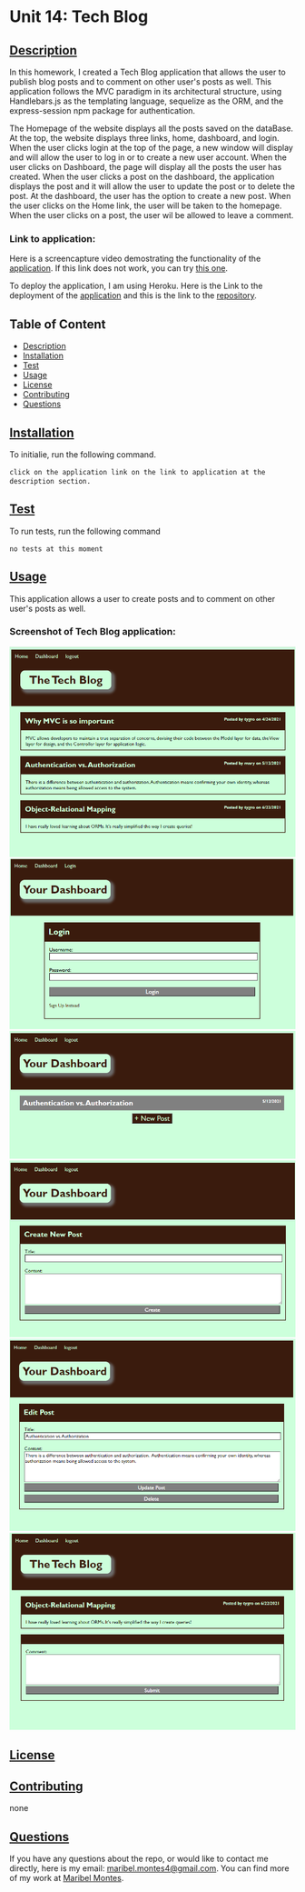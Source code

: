 
 

# Unit 14: Tech Blog

## [Description](#description)

In this homework, I created a Tech Blog application that allows the user to publish blog posts and to comment on other user's posts as well. This application follows the MVC paradigm in its architectural structure, using Handlebars.js as the templating language, sequelize as the ORM, and the express-session npm package for authentication. 

The Homepage of the website displays all the posts saved on the dataBase. At the top, the website displays three links, home, dashboard, and login. When the user clicks login at the top of the page, a new window will display and will allow the user to log in or to create a new user account. When the user clicks on Dashboard, the page will display all the posts the user has created. When the user clicks a post on the dashboard, the application displays the post and it will allow the user to update the post or to delete the post. At the dashboard, the user has the option to create a new post. When the user clicks on the Home link, the user will be taken to the homepage. When the user clicks on a post, the user wil be allowed to leave a comment.  

### Link to application:
Here is a screencapture video demostrating the functionality of the [application](https://watch.screencastify.com/v/2tSgSURA3KFGoKEbN40Z). If this link does not work, you can try [this one](https://drive.google.com/file/d/1uLZd1KqC8DDoiwGroYF1s51Z6KlsV6V1/view).

To deploy the application, I am using Heroku. Here is the Link to the deployment of the [application](https://tech-blog-mm-14.herokuapp.com/) and this is the link to the [repository](https://github.com/MaryMD98/Tech-Blog.git).

## Table of Content

* [Description](#description)
* [Installation](#installation)
* [Test](#test)
* [Usage](#usage)
* [License](#license)
* [Contributing](#contributing)
* [Questions](#questions)

## [Installation](#installation)
To initialie, run the following command.

    click on the application link on the link to application at the description section. 

## [Test](#test)
To run tests, run the following command

    no tests at this moment

## [Usage](#usage)

This application allows a user to create posts and to comment on other user's posts as well.

### Screenshot of Tech Blog application:
![image of homepage](./public/images/Screenshot1.png)
![image of login](./public/images/Screenshot2.png)
![image of dashboard ](./public/images/Screenshot3.png)
![image of create post](./public/images/Screenshot5.png)
![image of edit post](./public/images/Screenshot4.png)
![image of comment](./public/images/Screenshot6.png)

## [License](#license)

## [Contributing](#contributing)

none

## [Questions](#questions)

If you have any questions about the repo, or would like to contact me directly, 
here is my email: maribel.montes4@gmail.com. You can find more of my work at [Maribel Montes](https://github.com/MaryMD98).


